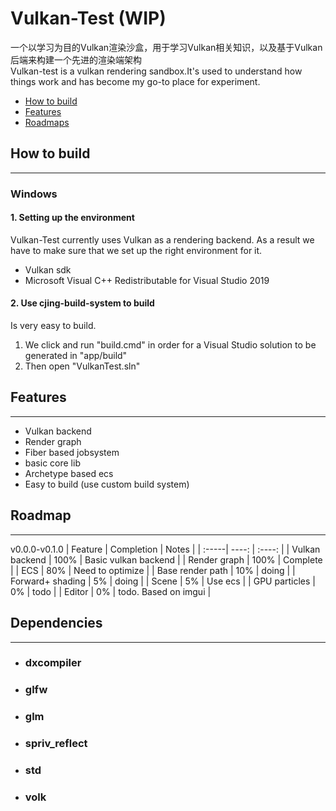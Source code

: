 # Vulkan-Test  (WIP)
一个以学习为目的Vulkan渲染沙盒，用于学习Vulkan相关知识，以及基于Vulkan后端来构建一个先进的渲染端架构  
Vulkan-test is a vulkan rendering sandbox.It's used to understand how things work and has become my go-to place for experiment.

  - [How to build](#How-to-build)
  - [Features](#Features)
  - [Roadmaps](#Roadmap)

## How to build
****
### Windows
#### 1. Setting up the environment
Vulkan-Test currently uses Vulkan as a rendering backend.
As a result we have to make sure that we set up the right environment for it. 
* Vulkan sdk
* Microsoft Visual C++ Redistributable for Visual Studio 2019

#### 2. Use cjing-build-system to build
Is very easy to build.  
1. We click and run "build.cmd" in order for a Visual Studio solution to be generated in "app/build"
2. Then open "VulkanTest.sln"

## Features
****
* Vulkan backend
* Render graph
* Fiber based jobsystem
* basic core lib
* Archetype based ecs
* Easy to build (use custom build system)

## Roadmap
****
v0.0.0-v0.1.0
| Feature  | Completion | Notes |
| :-----| ----: | :----: |
| Vulkan backend | 100% | Basic vulkan backend |
| Render graph | 100% | Complete | 
| ECS | 80% | Need to optimize | 
| Base render path | 10% | doing | 
| Forward+ shading | 5% | doing | 
| Scene | 5% | Use ecs | 
| GPU particles | 0% | todo | 
| Editor | 0% | todo. Based on imgui | 

## Dependencies
****
* ### dxcompiler
* ### glfw
* ### glm
* ### spriv_reflect
* ### std
* ### volk